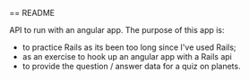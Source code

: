 == README

API to run with an angular app. The purpose of this app is:

* to practice Rails as its been too long since I've used Rails;
* as an exercise to hook up an angular app with a Rails api
* to provide the question / answer data for a quiz on planets.

